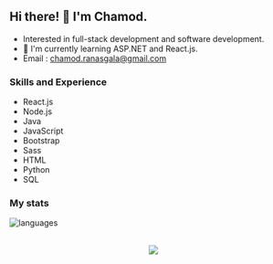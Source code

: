 ## Hi there! 👋 I'm Chamod.

* Interested in full-stack development and software development. <br>
* 🌱 I'm currently learning ASP.NET and React.js.
* Email : chamod.ranasgala@gmail.com

### Skills and Experience

- React.js
- Node.js
- Java
- JavaScript
- Bootstrap
- Sass 
- HTML
- Python
- SQL

### My stats

<!-- ![GitHub Stats](https://github-readme-stats.vercel.app/api?username=chamodranasgala&theme=great-gatsby) <br> -->
<img align="center" src="https://github-readme-stats.vercel.app/api/top-langs/?username=chamodranasgala&&exclude_reo=chamodranasgala&layout=compact&theme=great-gatsby" alt="languages"/> <br><br>

<p align="center">
  <img src="https://skillicons.dev/icons?i=html,css,js,bootstrap,jquery,java,nodejs,mongodb,react,php,laravel,git,eclipse,androidstudio,vscode"/>
</p>
